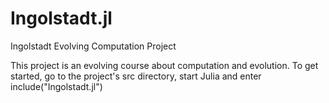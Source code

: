 # Ingolstadt.jl
 Ingolstadt Evolving Computation Project

This project is an evolving course about computation and evolution.
To get started, go to the project's src directory, start Julia and enter
include("Ingolstadt.jl")
